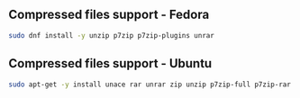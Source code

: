 ## Compressed files support - Fedora
```bash
sudo dnf install -y unzip p7zip p7zip-plugins unrar

```

## Compressed files support - Ubuntu
```bash
sudo apt-get -y install unace rar unrar zip unzip p7zip-full p7zip-rar file-roller

```

